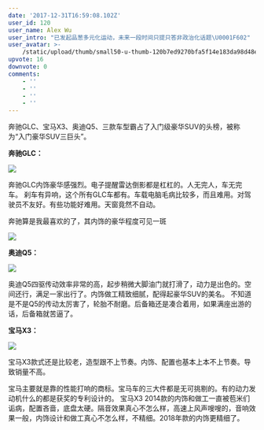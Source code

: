 ```yaml
---
date: '2017-12-31T16:59:08.102Z'
user_id: 120
user_name: Alex Wu
user_intro: "已发起品葱多元化运动，未来一段时间只提只答非政治化话题\U0001F602"
user_avatar: >-
    /static/upload/thumb/small50-u-thumb-120b7ed9270bfa5f14e183da98d48ee79ddc81ab986.png
upvote: 16
downvote: 0
comments:
    - ''
    - ''
    - ''
    - ''
---
```


奔驰GLC、宝马X3、奥迪Q5、三款车型霸占了入门级豪华SUV的头榜，被称为“入门豪华SUV三巨头”。

  

**奔驰GLC：**

![](https://pincimg.com/posts/19732/9c3ea581692a4eaacbf09c930b5afda9.jpg)  

  

奔驰GLC内饰豪华感强烈。电子提醒雷达倒影都是杠杠的。人无完人，车无完车。 刹车有异响，这个所有GLC车都有。车载电脑毛病比较多，而且难用。对驾驶员不友好。有些功能好难用。天窗竟然不自动。

奔驰算是我最喜欢的了，其内饰的豪华程度可见一斑

![](https://pincimg.com/posts/19732/916c897482dc4a9c06e17907878fbaeb.jpg)

  

  

**奥迪Q5：**

  

![](https://pincimg.com/posts/19732/ad3e6b47dcbc55c27247cba3a8c1f4e5.jpg)  

  

奥迪Q5四驱传动效率非常的高，起步稍微大脚油门就打滑了，动力是出色的。空间还行，满足一家出行了。内饰做工精致细腻，配得起豪华SUV的美名。 不知道是不是Q5的传动太厉害了，轮胎不耐磨。后备箱还是凑合着用，如果满座出游的话，后备箱就苦逼了。

  

**宝马X3：**

  

![](https://pincimg.com/posts/19732/236db2870c82d6f37d1236ef183bd51f.jpg)  

  

宝马X3款式还是比较老，造型跟不上节奏。内饰、配置也基本上本不上节奏。导致销量不高。

宝马主要就是靠的性能打响的商标。宝马车的三大件都是无可挑剔的。有的动力发动机什么的都是获奖的专利设计的。 宝马X3 2014款的内饰和做工一直被苞米们诟病，配置吝啬，底盘太硬。隔音效果真心不怎么样，高速上风声嗖嗖的，音响效果一般，内饰设计和做工真心不怎么样，不精细。2018年款的内饰更精细了。
